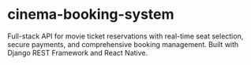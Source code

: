 # cinema-booking-system
Full-stack API for movie ticket reservations with real-time seat selection, secure payments, and comprehensive booking management. Built with Django REST Framework and React Native.
